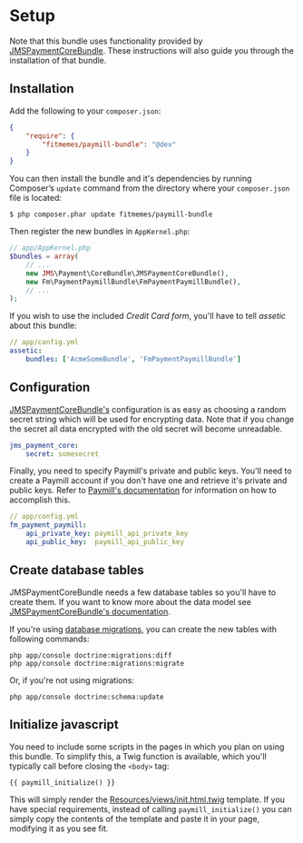 # Setup
Note that this bundle uses functionality provided by [JMSPaymentCoreBundle](https://github.com/schmittjoh/JMSPaymentCoreBundle). These instructions will also guide you through the installation of that bundle.

## Installation
Add the following to your `composer.json`:

```json
{
    "require": {
        "fitmemes/paymill-bundle": "@dev"
    }
}
```

You can then install the bundle and it's dependencies by running Composer’s `update` command from the directory where your `composer.json` file is located:

    $ php composer.phar update fitmemes/paymill-bundle

Then register the new bundles in `AppKernel.php`:

```php
// app/AppKernel.php
$bundles = array(
    // ...
    new JMS\Payment\CoreBundle\JMSPaymentCoreBundle(),
    new Fm\PaymentPaymillBundle\FmPaymentPaymillBundle(),
    // ...
);
```

If you wish to use the included *Credit Card form*, you'll have to tell *assetic* about this bundle:

```yml
// app/config.yml
assetic:
    bundles: ['AcmeSomeBundle', 'FmPaymentPaymillBundle']
```

## Configuration

[JMSPaymentCoreBundle's](https://github.com/schmittjoh/JMSPaymentCoreBundle) configuration is as easy as choosing a random secret string which will be used for encrypting data. Note that if you change the secret all data encrypted with the old secret will become unreadable.

```yml
jms_payment_core:
    secret: somesecret
```

Finally, you need to specify Paymill's private and public keys. You'll need to create a Paymill account if you don't have one and retrieve it's private and public keys. Refer to [Paymill's documentation](https://www.paymill.com/en-gb/documentation-3/introduction/brief-instructions/) for information on how to accomplish this.

```yml
// app/config.yml
fm_payment_paymill:
    api_private_key: paymill_api_private_key
    api_public_key:  paymill_api_public_key
```

## Create database tables
JMSPaymentCoreBundle needs a few database tables so you'll have to create them. If you want to know more about the data model see [JMSPaymentCoreBundle's documentation](http://jmsyst.com/bundles/JMSPaymentCoreBundle/master/model).

If you're using [database migrations](http://symfony.com/doc/current/bundles/DoctrineMigrationsBundle/index.html), you can create the new tables with following commands:

    php app/console doctrine:migrations:diff
    php app/console doctrine:migrations:migrate

Or, if you're not using migrations:

    php app/console doctrine:schema:update


## Initialize javascript
You need to include some scripts in the pages in which you plan on using this bundle. To simplify this, a Twig function is available, which you'll typically call before closing the `<body>` tag:

```twig
{{ paymill_initialize() }}
```

This will simply render the [Resources/views/init.html.twig](../../Resources/views/init.html.twig) template. If you have special requirements, instead of calling `paymill_initialize()` you can simply copy the contents of the template and paste it in your page, modifying it as you see fit.